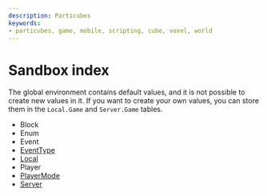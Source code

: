 ```yaml
---
description: Particubes
keywords:
- particubes, game, mobile, scripting, cube, voxel, world
---
```


# Sandbox index

The global environment contains default values, and it is not possible to create new values in it. If you want to create your own values, you can store them in the `Local.Game` and `Server.Game` tables.

- Block
- Enum
- Event
- [EventType](/reference/EventType)
- [Local](/reference/Local)
- Player
- [PlayerMode](/reference/PlayerMode)
- [Server](/reference/Server)
